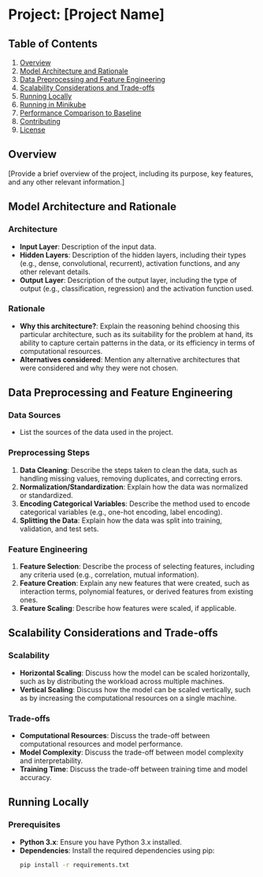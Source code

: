 # Project: [Project Name]

## Table of Contents

1. [Overview](#overview)
2. [Model Architecture and Rationale](#model-architecture-and-rationale)
3. [Data Preprocessing and Feature Engineering](#data-preprocessing-and-feature-engineering)
4. [Scalability Considerations and Trade-offs](#scalability-considerations-and-trade-offs)
5. [Running Locally](#running-locally)
6. [Running in Minikube](#running-in-minikube)
7. [Performance Comparison to Baseline](#performance-comparison-to-baseline)
8. [Contributing](#contributing)
9. [License](#license)

## Overview

[Provide a brief overview of the project, including its purpose, key features, and any other relevant information.]

## Model Architecture and Rationale

### Architecture

- **Input Layer**: Description of the input data.
- **Hidden Layers**: Description of the hidden layers, including their types (e.g., dense, convolutional, recurrent), activation functions, and any other relevant details.
- **Output Layer**: Description of the output layer, including the type of output (e.g., classification, regression) and the activation function used.

### Rationale

- **Why this architecture?**: Explain the reasoning behind choosing this particular architecture, such as its suitability for the problem at hand, its ability to capture certain patterns in the data, or its efficiency in terms of computational resources.
- **Alternatives considered**: Mention any alternative architectures that were considered and why they were not chosen.

## Data Preprocessing and Feature Engineering

### Data Sources

- List the sources of the data used in the project.

### Preprocessing Steps

1. **Data Cleaning**: Describe the steps taken to clean the data, such as handling missing values, removing duplicates, and correcting errors.
2. **Normalization/Standardization**: Explain how the data was normalized or standardized.
3. **Encoding Categorical Variables**: Describe the method used to encode categorical variables (e.g., one-hot encoding, label encoding).
4. **Splitting the Data**: Explain how the data was split into training, validation, and test sets.

### Feature Engineering

1. **Feature Selection**: Describe the process of selecting features, including any criteria used (e.g., correlation, mutual information).
2. **Feature Creation**: Explain any new features that were created, such as interaction terms, polynomial features, or derived features from existing ones.
3. **Feature Scaling**: Describe how features were scaled, if applicable.

## Scalability Considerations and Trade-offs

### Scalability

- **Horizontal Scaling**: Discuss how the model can be scaled horizontally, such as by distributing the workload across multiple machines.
- **Vertical Scaling**: Discuss how the model can be scaled vertically, such as by increasing the computational resources on a single machine.

### Trade-offs

- **Computational Resources**: Discuss the trade-off between computational resources and model performance.
- **Model Complexity**: Discuss the trade-off between model complexity and interpretability.
- **Training Time**: Discuss the trade-off between training time and model accuracy.

## Running Locally

### Prerequisites

- **Python 3.x**: Ensure you have Python 3.x installed.
- **Dependencies**: Install the required dependencies using pip:
  ```bash
  pip install -r requirements.txt
  ```
